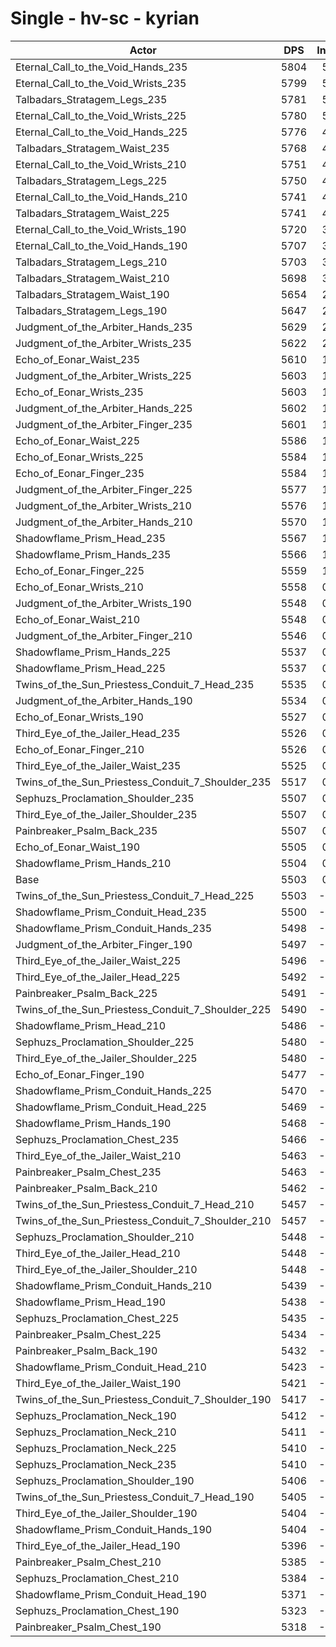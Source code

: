 # Single - hv-sc - kyrian
| Actor | DPS | Increase |
|---|:---:|:---:|
|Eternal_Call_to_the_Void_Hands_235|5804|5.47%|
|Eternal_Call_to_the_Void_Wrists_235|5799|5.36%|
|Talbadars_Stratagem_Legs_235|5781|5.04%|
|Eternal_Call_to_the_Void_Wrists_225|5780|5.02%|
|Eternal_Call_to_the_Void_Hands_225|5776|4.96%|
|Talbadars_Stratagem_Waist_235|5768|4.81%|
|Eternal_Call_to_the_Void_Wrists_210|5751|4.49%|
|Talbadars_Stratagem_Legs_225|5750|4.48%|
|Eternal_Call_to_the_Void_Hands_210|5741|4.32%|
|Talbadars_Stratagem_Waist_225|5741|4.32%|
|Eternal_Call_to_the_Void_Wrists_190|5720|3.93%|
|Eternal_Call_to_the_Void_Hands_190|5707|3.70%|
|Talbadars_Stratagem_Legs_210|5703|3.62%|
|Talbadars_Stratagem_Waist_210|5698|3.54%|
|Talbadars_Stratagem_Waist_190|5654|2.74%|
|Talbadars_Stratagem_Legs_190|5647|2.60%|
|Judgment_of_the_Arbiter_Hands_235|5629|2.28%|
|Judgment_of_the_Arbiter_Wrists_235|5622|2.15%|
|Echo_of_Eonar_Waist_235|5610|1.94%|
|Judgment_of_the_Arbiter_Wrists_225|5603|1.81%|
|Echo_of_Eonar_Wrists_235|5603|1.80%|
|Judgment_of_the_Arbiter_Hands_225|5602|1.79%|
|Judgment_of_the_Arbiter_Finger_235|5601|1.77%|
|Echo_of_Eonar_Waist_225|5586|1.51%|
|Echo_of_Eonar_Wrists_225|5584|1.46%|
|Echo_of_Eonar_Finger_235|5584|1.46%|
|Judgment_of_the_Arbiter_Finger_225|5577|1.34%|
|Judgment_of_the_Arbiter_Wrists_210|5576|1.33%|
|Judgment_of_the_Arbiter_Hands_210|5570|1.22%|
|Shadowflame_Prism_Head_235|5567|1.16%|
|Shadowflame_Prism_Hands_235|5566|1.15%|
|Echo_of_Eonar_Finger_225|5559|1.02%|
|Echo_of_Eonar_Wrists_210|5558|0.99%|
|Judgment_of_the_Arbiter_Wrists_190|5548|0.82%|
|Echo_of_Eonar_Waist_210|5548|0.81%|
|Judgment_of_the_Arbiter_Finger_210|5546|0.78%|
|Shadowflame_Prism_Hands_225|5537|0.62%|
|Shadowflame_Prism_Head_225|5537|0.61%|
|Twins_of_the_Sun_Priestess_Conduit_7_Head_235|5535|0.58%|
|Judgment_of_the_Arbiter_Hands_190|5534|0.56%|
|Echo_of_Eonar_Wrists_190|5527|0.43%|
|Third_Eye_of_the_Jailer_Head_235|5526|0.42%|
|Echo_of_Eonar_Finger_210|5526|0.40%|
|Third_Eye_of_the_Jailer_Waist_235|5525|0.40%|
|Twins_of_the_Sun_Priestess_Conduit_7_Shoulder_235|5517|0.25%|
|Sephuzs_Proclamation_Shoulder_235|5507|0.06%|
|Third_Eye_of_the_Jailer_Shoulder_235|5507|0.06%|
|Painbreaker_Psalm_Back_235|5507|0.06%|
|Echo_of_Eonar_Waist_190|5505|0.03%|
|Shadowflame_Prism_Hands_210|5504|0.02%|
|Base|5503|0.00%|
|Twins_of_the_Sun_Priestess_Conduit_7_Head_225|5503|-0.01%|
|Shadowflame_Prism_Conduit_Head_235|5500|-0.05%|
|Shadowflame_Prism_Conduit_Hands_235|5498|-0.09%|
|Judgment_of_the_Arbiter_Finger_190|5497|-0.12%|
|Third_Eye_of_the_Jailer_Waist_225|5496|-0.13%|
|Third_Eye_of_the_Jailer_Head_225|5492|-0.20%|
|Painbreaker_Psalm_Back_225|5491|-0.22%|
|Twins_of_the_Sun_Priestess_Conduit_7_Shoulder_225|5490|-0.25%|
|Shadowflame_Prism_Head_210|5486|-0.31%|
|Sephuzs_Proclamation_Shoulder_225|5480|-0.42%|
|Third_Eye_of_the_Jailer_Shoulder_225|5480|-0.43%|
|Echo_of_Eonar_Finger_190|5477|-0.48%|
|Shadowflame_Prism_Conduit_Hands_225|5470|-0.60%|
|Shadowflame_Prism_Conduit_Head_225|5469|-0.62%|
|Shadowflame_Prism_Hands_190|5468|-0.64%|
|Sephuzs_Proclamation_Chest_235|5466|-0.68%|
|Third_Eye_of_the_Jailer_Waist_210|5463|-0.74%|
|Painbreaker_Psalm_Chest_235|5463|-0.74%|
|Painbreaker_Psalm_Back_210|5462|-0.76%|
|Twins_of_the_Sun_Priestess_Conduit_7_Head_210|5457|-0.83%|
|Twins_of_the_Sun_Priestess_Conduit_7_Shoulder_210|5457|-0.84%|
|Sephuzs_Proclamation_Shoulder_210|5448|-1.00%|
|Third_Eye_of_the_Jailer_Head_210|5448|-1.01%|
|Third_Eye_of_the_Jailer_Shoulder_210|5448|-1.01%|
|Shadowflame_Prism_Conduit_Hands_210|5439|-1.17%|
|Shadowflame_Prism_Head_190|5438|-1.20%|
|Sephuzs_Proclamation_Chest_225|5435|-1.25%|
|Painbreaker_Psalm_Chest_225|5434|-1.27%|
|Painbreaker_Psalm_Back_190|5432|-1.30%|
|Shadowflame_Prism_Conduit_Head_210|5423|-1.47%|
|Third_Eye_of_the_Jailer_Waist_190|5421|-1.49%|
|Twins_of_the_Sun_Priestess_Conduit_7_Shoulder_190|5417|-1.57%|
|Sephuzs_Proclamation_Neck_190|5412|-1.65%|
|Sephuzs_Proclamation_Neck_210|5411|-1.67%|
|Sephuzs_Proclamation_Neck_225|5410|-1.69%|
|Sephuzs_Proclamation_Neck_235|5410|-1.69%|
|Sephuzs_Proclamation_Shoulder_190|5406|-1.77%|
|Twins_of_the_Sun_Priestess_Conduit_7_Head_190|5405|-1.78%|
|Third_Eye_of_the_Jailer_Shoulder_190|5404|-1.80%|
|Shadowflame_Prism_Conduit_Hands_190|5404|-1.81%|
|Third_Eye_of_the_Jailer_Head_190|5396|-1.95%|
|Painbreaker_Psalm_Chest_210|5385|-2.15%|
|Sephuzs_Proclamation_Chest_210|5384|-2.16%|
|Shadowflame_Prism_Conduit_Head_190|5371|-2.40%|
|Sephuzs_Proclamation_Chest_190|5323|-3.27%|
|Painbreaker_Psalm_Chest_190|5318|-3.36%|
